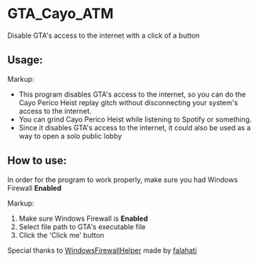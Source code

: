 # GTA_Cayo_ATM
Disable GTA's access to the internet with a click of a button

## Usage:
Markup:
* This program disables GTA's access to the internet, so you can do the Cayo Perico Heist replay gitch without disconnecting your system's access to the internet.
* You can grind Cayo Perico Heist while listening to Spotify or something.
* Since it disables GTA's access to the internet, it could also be used as a way to open a solo public lobby

## How to use:
In order for the program to work properly, make sure you had Windows Firewall **Enabled**

Markup:
1. Make sure Windows Firewall is **Enabled**
2. Select file path to GTA's executable file
3. Click the 'Click me' button

Special thanks to [WindowsFirewallHelper](https://github.com/falahati/WindowsFirewallHelper) made by [falahati](https://github.com/falahati)
